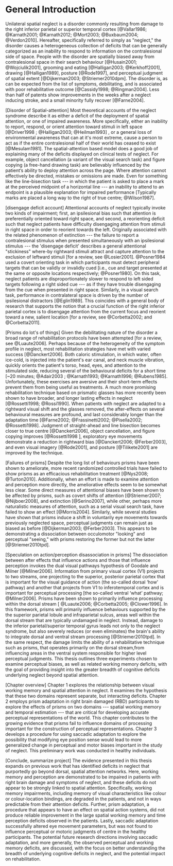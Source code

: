 General Introduction 
======================


Unilateral spatial neglect is a disorder commonly resulting from
damage to the right inferior parietal or superior temporal cortex
[@Vallar1986; @Karnath2001; @Karnath2012; @Mort2003; @Buxbaum2004;
@Verdon2010].  Hereafter, specifically referred to simply as
"neglect," the disorder causes a heterogeneous collection of
deficits that can be generally categorized as an inability to
respond to information on the contralesional side of space. People
with the disorder are spatially biased away from contralesional
space in their search behaviour [@Husain2001; @Wojciulik2001],
grooming and eating [@Halligan2003; @Kerkhoff2001], drawing
[@Halligan1989], posture [@Rode1997], and perceptual judgment of
spatial extent [@Dijkerman2003; @Striemer2010dpm].  The disorder
is, as can be expected from the list of symptoms, debilitating,
and is associated with poor rehabilitative outcome [@Cassidy1998;
@Ringman2004].  Less than half of patents show improvements in the
weeks after a neglect inducing stroke, and a small minority fully
recover [@Farne2004].

[Disorder of Spatial-attention] Most theoretical accounts of the
neglect syndrome describe it as either a deficit of the deployment
of spatial attention, or one of impaired awareness. More
specifically, either an inability to report, respond, or orient
attention toward stimuli in left space [@Driver1998 ;
@Halligan2003; @Heilman1993] , or a general loss of environmental
awareness that can at it's most extreme, cause a person to act as
if the entire contralesional half of their world has ceased to
exist [@Mesulam1981]. The spatial-attention based model does a
good job of explaining many of the deficits displayed on clinical
tests of neglect. For example, object cancellation (a variant of
the visual search task) and figure copying (a free-hand drawing
task) are believably influenced by the patient’s ability to deploy
attention across the page. Where attention cannot effectively be directed,
mistakes or omissions are made. Even for something like the
line-bisection task --- in which the patient is asked to place a
mark at the perceived midpoint of a horizontal line --- an inability
to attend to an endpoint is a plausible explanation for impaired
performance [Typically marks are placed a long way to the
right of true centre; @Wilson1987].

[disengage deficit account] Attentional accounts of neglect
typically invoke two kinds of impairment; first, an ipsilesional
bias such that attention is preferentially oriented toward right
space, and second, a reorienting deficit such that neglect
patients have difficulty disengaging attention from stimuli in
right space in order to reorient towards the left. Originally
associated with the related phenomenon of extinction --- the
failure to report a contralesional stimulus when presented
simultaneously with an ipsilesional stimulus --- the 'disengage
deficit' describes a general attentional "stickiness" where-by
rightward stimuli attract and capture attention to the exclusion
of leftward stimuli [for a review, see @Losier2001].  @Posner1984
used a covert orienting task in which participants must detect
peripheral targets that can be validly or invalidly cued [i.e.,
cue and target presented at the same or opposite locations
respectively; @Posner1980]. On this task, neglect patients are
disproportionately slower to respond to left sided targets
following a right sided cue --- as if they have trouble disengaging
from the cue when presented in right space.  Similarly, in a
visual search task, performance in contralateral space is driven
by the number of ipsilesional distractors [@Eglin1989]. This
coincides with a general body of research that supports the notion
that a crucial function of the right inferior parietal cortex is
to disengage attention from the current focus and reorient toward
a new, salient location [for a review, see @Corbetta2002; and
@Corbetta2011].

[Prisms do lot's of things] Given the debilitating nature of the
disorder a broad range of rehabilitation protocols have been
attempted [for a review, see @Luaute2006]. Perhaps because of the
heterogeneity of the symptom profile in neglect, most
rehabilitation strategies have met with varied success
[@Danckert2006]. Both caloric stimulation, in which water, often
ice-cold, is injected into the patient's ear canal, and neck
muscle vibration, quickly orients the patient's torso, head, eyes,
and attention to the stimulated side, reducing several of the
behavioural deficits for a short time [~20 minutes; @Adair2003 ;
@Karnath1993; @Karnath1996; @Rubens1985].  Unfortunately, these
exercises are aversive and their short-term effects prevent them
from being useful as treatments. A much more promising
rehabilitation technique based on prismatic glasses has more recently
been shown to have broader, and longer lasting effects in neglect
[@Rossetti1998; @Rossi1990]. When patients with neglect are
adapted to a rightward visual shift and the glasses removed, the
after-effects on several behavioural measures are profound, and
last considerably longer than the adaptation time [@Farne2002;
@Frassinetti2002; @Pisella2002; @Rossetti1998].  Judgment of
straight-ahead and line bisection becomes closer to true centre
[@Danckert2006], object cancellation, and figure copying improves
[@Rossetti1998 ], exploratory eye movements demonstrate a
reduction in rightward bias [@Danckert2006; @Ferber2003], and even
visual imagery [@Rode2001], and posture [@Tilikete2001] are
improved by the technique.

[Failures of prisms] Despite the long list of behaviours prisms
have been shown to ameliorate, more recent randomized controlled
trials have failed to show prisms as an efficacious rehabilitation
treatment [@Nys2008; @Turton2010]. Additionally, when an effort is
made to examine attention and perception more directly, the
ameliorative effects seem to be somewhat less clear. Some direct
measures of attentional biases have been shown to be affected by
prisms, such as covert shifts of attention [@Striemer2007;
@Nijboer2008], and extinction [@Serino2007], while other, perhaps
more naturalistic measures of attention, such as a serial visual
search task, have failed to show an effect [@Morris2004].
Similarly, while several studies have shown that prisms induce a
shift in voluntarily eye movements towards previously neglected
space, perceptual judgments can remain just as biased as before
[@Dijkerman2003; @Ferber2003]. This appears to be demonstrating a
dissociation between occulomotor "looking" and perceptual
"seeing," with prisms restoring the former but not the latter
[@Striemer2010tpd].

[Speculation on action/perception disassociation in prisms] The
dissociation between after effects that influence actions and
those that influence perception invokes the dual visual pathways
hypothesis of Goodale and Milner [@Milner2006]. Information
from primary visual cortex (V1) projects to two streams, one
projecting to the superior, posterior parietal cortex that is
important for the visual guidance of action (the so-called dorsal
‘how’ pathway) and another that projects from V1 to inferotemporal
cortex and is important for perceptual processing [the so-called
ventral ‘what’ pathway; @Milner2006]. Prisms have been shown to
primarily influence processing within the dorsal stream [
@Luaute2006; @Corbetta2005; @Clower1996].  In this framework,
prisms will primarily influence behaviours supported by the the
superior parietal lobule and infraparietal sulcus, areas well
within the dorsal stream that are typically undamaged in neglect.
Instead, damage to the inferior parietal/superior temporal gyrus
leads not only to the neglect syndrome, but also severely reduces
(or even eliminates) the brain's ability to integrate dorsal and
ventral stream processing [@Striemer2010tpd]. In the same respect,
the damage limits the ability of a rehabilitative technique such
as prisms, that operates primarily on the dorsal stream,from
influencing areas in the ventral system responsible for higher
level perceptual judgments. This thesis outlines three experiments
chosen to examine perceptual biases, as well as related working
memory deficits, with the goal of providing insight into the
greater breadth of cognitive deficits underlying neglect beyond
spatial attention. 


[Chapter overview] Chapter 1 explores the relationship between
visual working memory and spatial attention in neglect. It examines the
hypothesis that these two domains represent separate, but
interacting deficits. Chapter 2 employs
prism adaptation in right brain damaged (RBD) participants to
explore the effects of prisms on two domains ---  spatial working
memory and temporal estimation --- that are critical for developing
accurate perceptual representations of the world. This chapter
contributes to the growing evidence that prisms fail to influence
domains of processing important for the construction of perceptual
representations. Chapter 3 develops a procedure for using saccadic
adaptation to explore the possibility that modifying eye position
sense would lead to more generalized change in perceptual and
motor biases important in the study of neglect. This preliminary 
work was conducted in healthy individuals.

[Conclude, summarize project] The evidence presented in this
thesis expands on previous work that has identified deficits in
neglect that purportedly go beyond dorsal, spatial attention
networks.  Here, working memory and perception are demonstrated to
be impaired in patients with right brain damage and symptoms of
neglect, and these deficits do not appear to be strongly linked to
spatial attention. Specifically, working memory impairments,
including memory of visual characteristics like colour or
colour-location bindings, are degraded in the patients, and not in
ways predictable from their attention deficits. Further, prism
adaptation, a procedure that appears to have an effect on spatial
action systems, did not produce reliable improvement in the large
spatial working memory and time perception deficits observed in the patients.
Lastly, saccadic adaptation successfully altered eye movement
parameters, but was not found to influence perceptual or motoric
judgments of centre in the healthy participants. The potential
future research directions involving saccadic adaptation, and more
generally, the observed perceptual and working memory deficits, are
discussed, with the focus on better understanding the breadth of
underlying cognitive deficits in neglect, and the potential impact
on rehabilitation.

